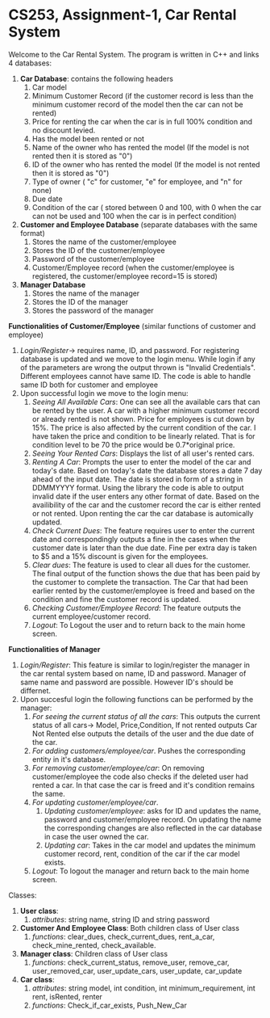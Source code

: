 # CS253, Assignment-1, Car Rental System

Welcome to the Car Rental System. The program is written in C++ and links 4 databases:
1. **Car Database**: contains the following headers
   1. Car model
   2. Minimum Customer Record (if the customer record is less than the minimum customer record of the model then the car can not be rented)
   3. Price for renting the car when the car is in full 100% condition and no discount levied.
   4. Has the model been rented or not
   5. Name of the owner who has rented the model (If the model is not rented then it is stored as "0")
   6. ID of the owner who has rented the model (If the model is not rented then it is stored as "0")
   7. Type of owner ( "c" for customer, "e" for employee, and "n" for none)
   8. Due date
   9. Condition of the car ( stored between 0 and 100, with 0 when the car can not be used and 100 when the car is in perfect condition)
3. **Customer and Employee Database** (separate databases with the same format)
   1. Stores the name of the customer/employee
   2. Stores the ID of the customer/employee
   3. Password of the customer/employee
   4. Customer/Employee record (when the customer/employee is registered, the customer/employee record=15 is stored)
4. **Manager Database**
   1. Stores the name of the manager
   2. Stores the ID of the manager
   3. Stores the password of the manager
  
**Functionalities of Customer/Employee** (similar functions of customer and employee)
1. *Login/Register*-> requires name, ID, and password. For registering database is updated and we move to the login menu. While login if any of the parameters are wrong the output thrown is "Invalid Credentials". Different employees cannot have same ID. The code is able to handle same ID both for customer and employee 
2. Upon successful login we move to the login menu:
   1. *Seeing All Available Cars*: One can see all the available cars that can be rented by the user. A car with a higher minimum customer record or already rented is not shown. Price for employees is cut down by 15%. The price is also affected by the current condition of the car. I have taken the price and condition to be linearly related. That is for condition level to be 70 the price would be 0.7*original price.
   2. *Seeing Your Rented Cars*: Displays the list of all user's rented cars.
   3. *Renting A Car*: Prompts the user to enter the model of the car and today's date. Based on today's date the database stores a date 7 day ahead of the input date. The date is stored in form of a string in
      DDMMYYYY format. Using the <regex> library the code is able to output invalid date if the user enters any other format of date. Based on the availibility of the car and the customer record the car is either rented or not rented. Upon renting the car the car database is automically updated.
   4. *Check Current Dues*: The feature requires user to enter the current date and correspondingly outputs a fine in the cases when the customer date is later than the due date. Fine per extra day is taken to $5 and a 15% discount is given for the employees.
   5. *Clear dues*: The feature is used to clear all dues for the customer. The final output of the function shows the due that has been paid by the customer to complete the transaction. The Car that had been earlier rented by the customer/employee is freed and based on the condition and fine the customer record is updated.
   6. *Checking Customer/Employee Record*: The feature outputs the current employee/customer record.
   7. *Logout*: To Logout the user and to return back to the main home screen.


**Functionalities of Manager**
1. *Login/Register*: This feature is similar to login/register the manager in the car rental system based on name, ID and password. Manager of same name and password are possible. However ID's should be differnet.
2. Upon succesful login the following functions can be performed by the manager:
   1. *For seeing the current status of all the cars*: This outputs the current status of all cars-> Model, Price,Condition, If not rented outputs Car Not Rented else outputs the details of the user and the due date of the car.
   2. *For adding customers/employee/car*. Pushes the corresponding entity in it's database.
   3. *For removing customer/employee/car*: On removing customer/employee the code also checks if the deleted user had rented a car. In that case the car is freed and it's condition remains the same.
   4. *For updating customer/employee/car*.
      1. *Updating customer/employee*: asks for ID and updates the name, password and customer/employee record. On updating the name the corresponding changes are also reflected in the car database in case the user owned the car.
      2. *Updating car*: Takes in the car model and updates the minimum customer record, rent, condition of the car if the car model exists.
   5. *Logout*: To logout the manager and return back to the main home screen.



Classes:
1. **User class**:
   1. *attributes*: string name, string ID and string password
2. **Customer And Employee Class**: Both children class of User class
   1. *functions*: clear_dues, check_current_dues, rent_a_car, check_mine_rented, check_available.
4. **Manager class**: Children class of User class
   1. *functions*: check_current_status, remove_user, remove_car, user_removed_car, user_update_cars, user_update, car_update
5. **Car class**:
   1. *attributes*: string model, int condition, int minimum_requirement, int rent, isRented, renter
   2. *functions*: Check_if_car_exists, Push_New_Car
